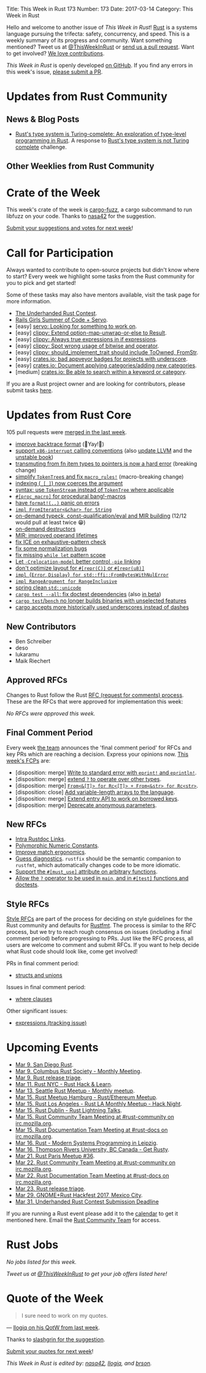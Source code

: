Title: This Week in Rust 173
Number: 173
Date: 2017-03-14
Category: This Week in Rust

Hello and welcome to another issue of *This Week in Rust*!
[Rust](http://rust-lang.org) is a systems language pursuing the trifecta: safety, concurrency, and speed.
This is a weekly summary of its progress and community.
Want something mentioned? Tweet us at [@ThisWeekInRust](https://twitter.com/ThisWeekInRust) or [send us a pull request](https://github.com/cmr/this-week-in-rust).
Want to get involved? [We love contributions](https://github.com/rust-lang/rust/blob/master/CONTRIBUTING.md).

*This Week in Rust* is openly developed [on GitHub](https://github.com/cmr/this-week-in-rust).
If you find any errors in this week's issue, [please submit a PR](https://github.com/cmr/this-week-in-rust/pulls).

# Updates from Rust Community

## News & Blog Posts

* [Rust's type system is Turing-complete: An exploration of type-level programming in Rust](https://sdleffler.github.io/RustTypeSystemTuringComplete/). A response to [Rust's type system is not Turing complete](https://www.reddit.com/r/rust/comments/5y4x9r/challenge_rusts_type_system_is_not_turing_complete/) challenge.

## Other Weeklies from Rust Community

# Crate of the Week

This week's crate of the week is [cargo-fuzz](https://crates.io/crates/cargo-fuzz), a cargo subcommand to run libfuzz on your code. Thanks to [nasa42](https://users.rust-lang.org/users/nasa42) for the suggestion.

[Submit your suggestions and votes for next week][submit_crate]!

[submit_crate]: https://users.rust-lang.org/t/crate-of-the-week/2704

# Call for Participation

Always wanted to contribute to open-source projects but didn't know where to start?
Every week we highlight some tasks from the Rust community for you to pick and get started!

Some of these tasks may also have mentors available, visit the task page for more information.

* [The Underhanded Rust Contest](https://underhanded.rs/blog/2016/12/15/underhanded-rust.en-US.html).
* [Rails Girls Summer of Code + Servo](https://blog.servo.org/2017/02/27/rgsoc/).
* [easy] [servo: Looking for something to work on](https://github.com/servo/servo/issues/15162).
* [easy] [clippy:  Extend option-map-unwrap-or-else to Result](https://github.com/Manishearth/rust-clippy/issues/1590).
* [easy] [clippy: Always true expressions in if expressions](https://github.com/Manishearth/rust-clippy/issues/1593).
* [easy] [clippy: Spot wrong usage of bitwise and operator](https://github.com/Manishearth/rust-clippy/issues/1594).
* [easy] [clippy: should_implement_trait should include ToOwned, FromStr](https://github.com/Manishearth/rust-clippy/issues/1600).
* [easy] [crates.io: bad appveyor badges for projects with underscore](https://github.com/rust-lang/crates.io/issues/587).
* [easy] [crates.io: Document applying categories/adding new categories](https://github.com/rust-lang/crates.io/issues/544).
* [medium] [crates.io: Be able to search within a keyword or category](https://github.com/rust-lang/crates.io/issues/491).

If you are a Rust project owner and are looking for contributors, please submit tasks [here][guidelines].

[guidelines]: https://users.rust-lang.org/t/twir-call-for-participation/4821

# Updates from Rust Core

105 pull requests were [merged in the last week][merged].

[merged]: https://github.com/issues?q=is%3Apr+org%3Arust-lang+is%3Amerged+merged%3A2017-02-27..2017-03-06

* [improve backtrace format](https://github.com/rust-lang/rust/pull/38165) (🎉Yay!🎉)
* [support `x86-interrupt` calling conventions](https://github.com/rust-lang/rust/pull/39832) (also [update LLVM](https://github.com/rust-lang/rust/pull/40207) and the [unstable book](https://github.com/rust-lang/rust/pull/40191))
* [transmuting from fn item types to pointers is now a hard error](https://github.com/rust-lang/rust/pull/34198) (breaking change)
* [simplify `TokenTree`s and fix `macro_rules!`](https://github.com/rust-lang/rust/pull/39419) (macro-breaking change)
* [indexing (`_[_]`) now coerces the argument](https://github.com/rust-lang/rust/pull/40166)
* [syntax: use `TokenStream` instead of `TokenTree` where applicable](https://github.com/rust-lang/rust/pull/40202)
* [`#[proc_macro]` for procedural bang!-macros](https://github.com/rust-lang/rust/pull/40129)
* [have `format!(..)` panic on errors](https://github.com/rust-lang/rust/pull/40117)
* [`impl FromIterator<&char> for String`](https://github.com/rust-lang/rust/pull/40028)
* [on-demand typeck, const-qualification/eval and MIR building](https://github.com/rust-lang/rust/pull/40008) (12/12 would pull at least twice 😁)
* [on-demand destructors](https://github.com/rust-lang/rust/pull/40178)
* [MIR: improved operand lifetimes](https://github.com/rust-lang/rust/pull/40133)
* [fix ICE on exhaustive-pattern check](https://github.com/rust-lang/rust/pull/40285)
* [fix some normalization bugs](https://github.com/rust-lang/rust/pull/40163)
* [fix missing `while let` pattern scope](https://github.com/rust-lang/rust/pull/40242)
* [Let `-Crelocation-model` better control `-pie` linking](https://github.com/rust-lang/rust/pull/40245)
* [don't optimize layout for `#[repr(C)]` or `#[repr(u8)]`](https://github.com/rust-lang/rust/pull/40188)
* [`impl `{`Error`, `Display`}` for std::ffi::FromBytesWithNulError`](https://github.com/rust-lang/rust/pull/39960)
* [`impl RangeArgument for RangeInclusive`](https://github.com/rust-lang/rust/pull/39936)
* [spring clean `std::unicode`](https://github.com/rust-lang/rust/pull/40189)
* [`cargo test --all`: fix doctest dependencies](https://github.com/rust-lang/cargo/pull/3721) (also [in beta](https://github.com/rust-lang/cargo/pull/3781))
* [`cargo test`/`bench` no longer builds binaries with unselected features](https://github.com/rust-lang/cargo/pull/3770)
* [cargo accepts more historically used underscores instead of dashes](https://github.com/rust-lang/cargo/pull/3776)

## New Contributors

* Ben Schreiber
* deso
* lukaramu
* Maik Riechert

## Approved RFCs

Changes to Rust follow the Rust [RFC (request for comments)
process](https://github.com/rust-lang/rfcs#rust-rfcs). These
are the RFCs that were approved for implementation this week:

*No RFCs were approved this week.*

## Final Comment Period

Every week [the team](https://www.rust-lang.org/team.html) announces the
'final comment period' for RFCs and key PRs which are reaching a
decision. Express your opinions now. [This week's FCPs][fcp] are:

[fcp]: https://github.com/rust-lang/rfcs/labels/final-comment-period


* [disposition: merge] [Write to standard error with `eprint!` and `eprintln!`](https://github.com/rust-lang/rfcs/pull/1869).
* [disposition: merge] [extend `?` to operate over other types](https://github.com/rust-lang/rfcs/pull/1859).
* [disposition: merge] [`From<&[T]> for Rc<[T]> + From<&str> for Rc<str>`](https://github.com/rust-lang/rfcs/pull/1845).
* [disposition: close] [Add variable-length arrays to the language](https://github.com/rust-lang/rfcs/pull/1808).
* [disposition: merge] [Extend entry API to work on borrowed keys](https://github.com/rust-lang/rfcs/pull/1769).
* [disposition: merge] [Deprecate anonymous parameters](https://github.com/rust-lang/rfcs/pull/1685).

## New RFCs

* [Intra Rustdoc Links](https://github.com/rust-lang/rfcs/pull/1946).
* [Polymorphic Numeric Constants](https://github.com/rust-lang/rfcs/pull/1945).
* [Improve match ergonomics](https://github.com/rust-lang/rfcs/pull/1944).
* [Guess diagnostics](https://github.com/rust-lang/rfcs/pull/1941). `rustfix` should be the semantic companion to `rustfmt`, which automatically changes code to be more idiomatic.
* [Support the `#[must_use]` attribute on arbitrary functions](https://github.com/rust-lang/rfcs/pull/1940).
* [Allow the `?` operator to be used in `main`, and in `#[test]` functions and doctests](https://github.com/rust-lang/rfcs/pull/1937).

## Style RFCs

[Style RFCs](https://github.com/rust-lang-nursery/fmt-rfcs) are part of the process for deciding on style guidelines for the Rust community and defaults for [Rustfmt](https://github.com/rust-lang-nursery/rustfmt). The process is similar to the RFC process, but we try to reach rough consensus on issues (including a final comment period) before progressing to PRs. Just like the RFC process, all users are welcome to comment and submit RFCs. If you want to help decide what Rust code should look like, come get involved!

PRs in final comment period:

* [structs and unions](https://github.com/rust-lang-nursery/fmt-rfcs/pull/53)

Issues in final comment period:

* [where clauses](https://github.com/rust-lang-nursery/fmt-rfcs/issues/38)

Other significant issues:

* [expressions (tracking issue)](https://github.com/rust-lang-nursery/fmt-rfcs/issues/16)

# Upcoming Events

* [Mar  9. San Diego Rust](https://www.meetup.com/San-Diego-Rust/events/237602716/).
* [Mar  9. Columbus Rust Society - Monthly Meeting](https://www.meetup.com/columbus-rs/events/237525355/).
* [Mar  9. Rust release triage](https://internals.rust-lang.org/t/release-cycle-triage-proposal/3544).
* [Mar 11. Rust NYC - Rust Hack & Learn](https://www.meetup.com/Rust-NYC/events/238057861/).
* [Mar 13. Seattle Rust Meetup - Monthly meetup](https://www.meetup.com/Seattle-Rust-Meetup/events/237058819/).
* [Mar 15. Rust Meetup Hamburg - Rust/Ethereum Meetup](https://www.meetup.com/Rust-Meetup-Hamburg/events/237858112/).
* [Mar 15. Rust Los Angeles - Rust LA Monthly Meetup - Hack Night](https://www.meetup.com/Rust-Los-Angeles/events/237757181/).
* [Mar 15. Rust Dublin - Rust Lightning Talks](https://www.meetup.com/Rust-Dublin/events/237883717/).
* [Mar 15. Rust Community Team Meeting at #rust-community on irc.mozilla.org](https://chat.mibbit.com/?server=irc.mozilla.org&channel=%23rust-community).
* [Mar 15. Rust Documentation Team Meeting at #rust-docs on irc.mozilla.org](https://chat.mibbit.com/?server=irc.mozilla.org&channel=%23rust-docs).
* [Mar 16. Rust - Modern Systems Programming in Leipzig](https://www.meetup.com/de-DE/Rust-Modern-Systems-Programming-in-Leipzig/events/237780401/).
* [Mar 16. Thompson Rivers University, BC Canada - Get Rusty](https://www.eventbrite.ca/e/get-rusty-tickets-31407199780).
* [Mar 21. Rust Paris Meetup #36](https://www.meetup.com/Rust-Paris/events/238240907/).
* [Mar 22. Rust Community Team Meeting at #rust-community on irc.mozilla.org](https://chat.mibbit.com/?server=irc.mozilla.org&channel=%23rust-community).
* [Mar 22. Rust Documentation Team Meeting at #rust-docs on irc.mozilla.org](https://chat.mibbit.com/?server=irc.mozilla.org&channel=%23rust-docs).
* [Mar 23. Rust release triage](https://internals.rust-lang.org/t/release-cycle-triage-proposal/3544).
* [Mar 29. GNOME+Rust Hackfest 2017, Mexico City](https://wiki.gnome.org/Hackfests/Rust2017).
* [Mar 31. Underhanded Rust Contest Submission Deadline](https://underhanded.rs/blog/2016/12/15/underhanded-rust.en-US.html)

If you are running a Rust event please add it to the [calendar] to get
it mentioned here. Email the [Rust Community Team][community] for access.

[calendar]: https://www.google.com/calendar/embed?src=apd9vmbc22egenmtu5l6c5jbfc%40group.calendar.google.com
[community]: mailto:community-team@rust-lang.org

# Rust Jobs

*No jobs listed for this week.*

*Tweet us at [@ThisWeekInRust](https://twitter.com/ThisWeekInRust) to get your job offers listed here!*

# Quote of the Week

> I sure need to work on my quotes.

— [llogiq on his QotW from last week](https://www.reddit.com/r/rust/comments/5wt2vq/this_week_in_rust_171/deczcbo/).

Thanks to [slashgrin for the suggestion](https://www.reddit.com/r/rust/comments/5wt2vq/this_week_in_rust_171/ded0un1/).

[Submit your quotes for next week][submit]!

[submit]: http://users.rust-lang.org/t/twir-quote-of-the-week/328

*This Week in Rust is edited by: [nasa42](https://github.com/nasa42), [llogiq](https://github.com/llogiq), and [brson](https://github.com/brson).*
